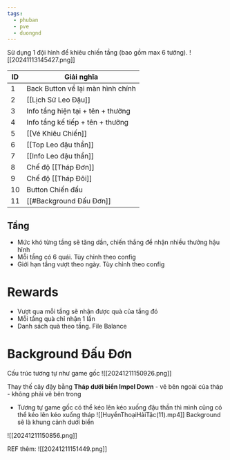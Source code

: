 ```yaml
---
tags:
  - phuban
  - pve
  - duongnd
---
```

Sử dụng 1 đội hình để khiêu chiến tầng (bao gồm max 6 tướng).
![[20241113145427.png]]

| ID  | Giải nghĩa                        |
| --- | --------------------------------- |
| 1   | Back Button về lại màn hình chính |
| 2   | [[Lịch Sử Leo Đậu]]               |
| 3   | Info tầng hiện tại + tên + thưởng |
| 4   | Info tầng kế tiếp + tên + thưởng  |
| 5   | [[Vé Khiêu Chiến]]                |
| 6   | [[Top Leo đậu thần]]              |
| 7   | [[Info Leo đậu thần]]             |
| 8   | Chế độ [[Tháp Đơn]]               |
| 9   | Chế độ [[Tháp Đôi]]               |
| 10  | Button Chiến đấu                  |
| 11  | [[#Background Đấu Đơn]]           |

## Tầng
- Mức khó từng tầng sẽ tăng dần, chiến thắng để nhận nhiều thưởng hậu hĩnh
- Mỗi tầng có 6 quái. Tùy chỉnh theo config
- Giới hạn tầng vượt theo ngày. Tùy chỉnh theo config

# Rewards
- Vượt qua mỗi tầng sẽ nhận được quà của tầng đó
- Mỗi tầng quà chỉ nhận 1 lần
- Danh sách quà theo tầng. File Balance
# Background Đấu Đơn

Cấu trúc tương tự như game gốc
![[20241211150926.png]]

Thay thế cây đậy bằng **Tháp dưới biển Impel Down** - vẽ bên ngoài của tháp - không phải vẽ bên trong 
- Tương tự game gốc có thể kéo lên kéo xuống đậu thần thì mình cũng có thể kéo lên kéo xuống tháp
![[HuyềnThoạiHảiTặc(11).mp4]]
Background sẽ là khung cảnh dưới biển

![[20241211150856.png]]

REF thêm: 
![[20241211151449.png]]